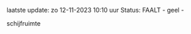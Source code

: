 laatste update: 
zo 12-11-2023 10:10   uur 
Status: FAALT - geel - 
<div class="service Y">schijfruimte</div>